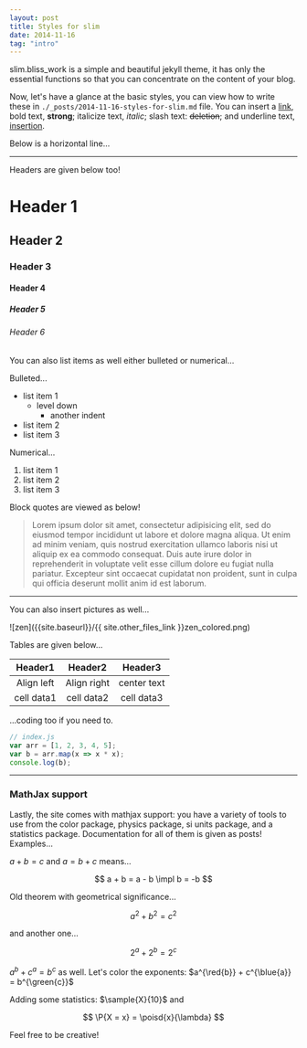 ```yaml
---
layout: post
title: Styles for slim
date: 2014-11-16
tag: "intro"
---
```


slim.bliss_work is a simple and beautiful jekyll theme, it has only the essential functions
so that you can concentrate on the content of your blog.

Now, let's have a glance at the basic styles, you can view how to write these in `./_posts/2014-11-16-styles-for-slim.md` file. You can insert a [link](http://github.com/syaning/vida), bold text, **strong**; italicize text, *italic*; slash text: <del>deletion</del>; and underline text, <ins>insertion</ins>.

Below is a horizontal line...

<hr>

Headers are given below too!

# Header 1

## Header 2

### Header 3

#### Header 4

##### Header 5

###### Header 6

You can also list items as well either bulleted or numerical...

Bulleted...

- list item 1
  * level down
    * another indent
- list item 2
- list item 3

Numerical...

1. list item 1
2. list item 2
3. list item 3

Block quotes are viewed as below!

> Lorem ipsum dolor sit amet, consectetur adipisicing elit, sed do eiusmod tempor incididunt ut labore et dolore magna aliqua. Ut enim ad minim veniam, quis nostrud exercitation ullamco laboris nisi ut aliquip ex ea commodo consequat. Duis aute irure dolor in reprehenderit in voluptate velit esse cillum dolore eu fugiat nulla pariatur. Excepteur sint occaecat cupidatat non proident, sunt in culpa qui officia deserunt mollit anim id est laborum.

---

You can also insert pictures as well...

![zen]({{site.baseurl}}/{{ site.other_files_link }}zen_colored.png)

Tables are given below...

|Header1 |Header2  | Header3|
|:---: | :---: | :---:|
|Align left| Align right|center text|
|cell data1|cell data2|cell data3|

...coding too if you need to.

```javascript
// index.js
var arr = [1, 2, 3, 4, 5];
var b = arr.map(x => x * x);
console.log(b);
```
---

### MathJax support

Lastly, the site comes with mathjax support: you have a variety of tools to use from the color package, physics package, si units package, and a statistics package. Documentation for all of them is given as posts! Examples...

$a + b = c$ and $a = b + c$ means...

$$
a + b = a - b \impl b = -b
$$

Old theorem with geometrical significance...

$$
a^2 + b^2 = c^2
$$

and another one...

$$
2^a + 2^b = 2^c
$$

$a^b + c^a = b^c$ as well. Let's color the exponents: $a^{\red{b}} + c^{\blue{a}} = b^{\green{c}}$

Adding some statistics: $\sample{X}{10}$ and

$$
\P{X = x} = \poisd{x}{\lambda}
$$

Feel free to be creative!
